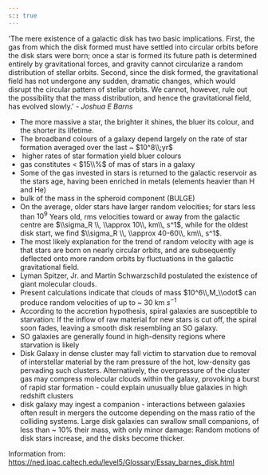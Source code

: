 ```yaml
---
s:: true
---
```

'The mere existence of a galactic disk has two basic implications. First, the gas from which the disk formed must have settled into circular orbits before the disk stars were born; once a star is formed its future path is determined entirely by gravitational forces, and gravity cannot circularize a random distribution of stellar orbits. Second, since the disk formed, the gravitational field has not undergone any sudden, dramatic changes, which would disrupt the circular pattern of stellar orbits. We cannot, however, rule out the possibility that the mass distribution, and hence the gravitational field, has evolved slowly.' *- Joshua E Barns* 

- The more massive a star, the brighter it shines, the bluer its colour, and the shorter its lifetime.
- The broadband colours of a galaxy depend largely on the rate of star formation averaged over the last ~ $10^8\\;yr$ 
-  higher rates of star formation yield bluer colours
- gas constitutes < $15\\%$ of mas of stars in a galaxy
- Some of the gas invested in stars is returned to the galactic reservoir as the stars age, having been enriched in metals (elements heavier than H and He)
- bulk of the mass in the spheroid component (BULGE)
- On the average, older stars have larger random velocities; for stars less than $10^9$ Years old, rms velocities toward or away from the galactic centre are $\\sigma_R \\, \\approx 10\\, km\\, s^1$, while for the oldest disk start, we find $\\sigma_R \\, \\approx 40-60\\, km\\, s^1$.
- The most likely explanation for the trend of random velocity with age is that stars are born on nearly circular orbits, and are subsequently deflected onto more random orbits by fluctuations in the galactic gravitational field.
- Lyman Spitzer, Jr. and Martin Schwarzschild postulated the existence of giant molecular clouds.
- Present calculations indicate that clouds of mass $10^6\\,M_\\odot$ can produce random velocities of up to ~ 30 km $s^{-1}$ 
- According to the accretion hypothesis, spiral galaxies are susceptible to starvation: If the inflow of raw material for new stars is cut off, the spiral soon fades, leaving a smooth disk resembling an SO galaxy.
- SO galaxies are generally found in high-density regions where starvation is likely
- Disk Galaxy in dense cluster may fall victim to starvation due to removal of interstellar material by the ram pressure of the hot, low-density gas pervading such clusters. Alternatively, the overpressure of the cluster gas may compress molecular clouds within the galaxy, provoking a burst of rapid star formation - could explain unusually blue galaxies in high redshift clusters
- disk galaxy may ingest a companion - interactions between galaxies often result in mergers the outcome depending on the mass ratio of the colliding systems. Large disk galaxies can swallow small companions, of less than ~ 10% their mass, with only minor damage: Random motions of disk stars increase, and the disks become thicker.

Information from: https://ned.ipac.caltech.edu/level5/Glossary/Essay_barnes_disk.html

